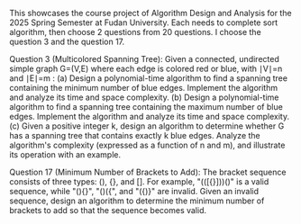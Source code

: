This showcases the course project of Algorithm Design and Analysis for the 2025 Spring Semester at Fudan University. 
Each needs to complete sort algorithm, then choose 2 questions from 20 questions. I choose the question 3 and the question 17.

Question 3 (Multicolored Spanning Tree):
  Given a connected, undirected simple graph G=(V,E) where each edge is colored red or blue, with ∣V∣=n and ∣E∣=m :
  (a) Design a polynomial-time algorithm to find a spanning tree containing the minimum number of blue edges. Implement the algorithm and analyze its time and space complexity.
  (b) Design a polynomial-time algorithm to find a spanning tree containing the maximum number of blue edges. Implement the algorithm and analyze its time and space complexity.
  (c) Given a positive integer k, design an algorithm to determine whether G has a spanning tree that contains exactly k blue edges. Analyze the algorithm's complexity (expressed as a function of n and m), and illustrate its operation with an example.

Question 17 (Minimum Number of Brackets to Add):
  The bracket sequence consists of three types: (), {}, and []. For example, "(([{}]))()" is a valid sequence, while "(){}", "()({", and "({)}" are invalid. Given an invalid sequence, design an algorithm to determine the minimum number of brackets to add so that the sequence becomes valid.
